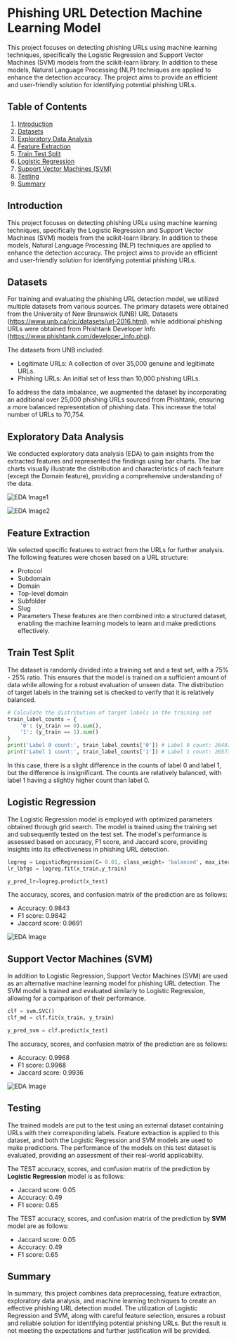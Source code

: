 # Phishing URL Detection Machine Learning Model
This project focuses on detecting phishing URLs using machine learning techniques, specifically the Logistic Regression and Support Vector Machines (SVM) models from the scikit-learn library. In addition to these models, Natural Language Processing (NLP) techniques are applied to enhance the detection accuracy. The project aims to provide an efficient and user-friendly solution for identifying potential phishing URLs.

## Table of Contents
  1. [Introduction](#introduction)<br>
  2. [Datasets](#datasets)<br>
  3. [Exploratory Data Analysis](#eda)<br>
  4. [Feature Extraction](#feature-extraction)<br>
  5. [Train Test Split](#train-test-split)<br>
  6. [Logistic Regression](#logistic-regression)<br>
  7. [Support Vector Machines (SVM)](#svm)<br>
  8. [Testing](#testing)<br>
  9. [Summary](#summary)

## <a name="introduction"> Introduction</a>
This project focuses on detecting phishing URLs using machine learning techniques, specifically the Logistic Regression and Support Vector Machines (SVM) models from the scikit-learn library. In addition to these models, Natural Language Processing (NLP) techniques are applied to enhance the detection accuracy. The project aims to provide an efficient and user-friendly solution for identifying potential phishing URLs.

## <a name="datasets"> Datasets</a>
For training and evaluating the phishing URL detection model, we utilized multiple datasets from various sources. The primary datasets were obtained from the University of New Brunswick (UNB) URL Datasets (https://www.unb.ca/cic/datasets/url-2016.html), while additional phishing URLs were obtained from Phishtank Developer Info (https://www.phishtank.com/developer_info.php).

The datasets from UNB included:
 -  Legitimate URLs: A collection of over 35,000 genuine and legitimate URLs.
 -  Phishing URLs: An initial set of less than 10,000 phishing URLs.

To address the data imbalance, we augmented the dataset by incorporating an additional over 25,000 phishing URLs sourced from Phishtank, ensuring a more balanced representation of phishing data. This increase the total number of URLs to 70,754.

## <a name="eda"> Exploratory Data Analysis</a>
We conducted exploratory data analysis (EDA) to gain insights from the extracted features and represented the findings using bar charts. The bar charts visually illustrate the distribution and characteristics of each feature (except the Domain feature), providing a comprehensive understanding of the data.

![EDA Image1](imgs/historic-graph.png)

![EDA Image2](imgs/density-map.png)



## <a name="feature-extraction"> Feature Extraction</a>
We selected specific features to extract from the URLs for further analysis. The following features were chosen based on a URL structure:
 -  Protocol
 -  Subdomain
 -  Domain
 -  Top-level domain
 -  Subfolder
 -  Slug
 -  Parameters
These features are then combined into a structured dataset, enabling the machine learning models to learn and make predictions effectively.

## <a name="train-test-split"> Train Test Split</a>
The dataset is randomly divided into a training set and a test set, with a 75% - 25% ratio. This ensures that the model is trained on a sufficient amount of data while allowing for a robust evaluation of unseen data. The distribution of target labels in the training set is checked to verify that it is relatively balanced.
```python
# Calculate the distribution of target labels in the training set
train_label_counts = {
    '0': (y_train == 0).sum(),
    '1': (y_train == 1).sum()
}
print('Label 0 count:', train_label_counts['0']) # Label 0 count: 26492
print('Label 1 count:', train_label_counts['1']) # Label 1 count: 26573
```
In this case, there is a slight difference in the counts of label 0 and label 1, but the difference is insignificant. The counts are relatively balanced, with label 1 having a slightly higher count than label 0.

## <a name="logistic-regression"> Logistic Regression
The Logistic Regression model is employed with optimized parameters obtained through grid search. The model is trained using the training set and subsequently tested on the test set. The model's performance is assessed based on accuracy, F1 score, and Jaccard score, providing insights into its effectiveness in phishing URL detection.
```python
logreg = LogisticRegression(C= 0.01, class_weight= 'balanced', max_iter= 500, penalty= 'l2', random_state=42)
lr_lbfgs = logreg.fit(x_train,y_train)

y_pred_lr=logreg.predict(x_test)
```
The accuracy, scores, and confusion matrix of the prediction are as follows:
- Accuracy: 0.9843
- F1 score: 0.9842
- Jaccard score: 0.9691

![EDA Image](imgs/confusion-matrix-lr.png)

## <a name="SVM"> Support Vector Machines (SVM)</a>
In addition to Logistic Regression, Support Vector Machines (SVM) are used as an alternative machine learning model for phishing URL detection. The SVM model is trained and evaluated similarly to Logistic Regression, allowing for a comparison of their performance.
```python
clf = svm.SVC()
clf_md = clf.fit(x_train, y_train)

y_pred_svm = clf.predict(x_test)
```
The accuracy, scores, and confusion matrix of the prediction are as follows:
- Accuracy: 0.9968
- F1 score: 0.9968
- Jaccard score: 0.9936

![EDA Image](imgs/confusion-matrix-svm.png)

## <a name="testing"> Testing</a>
The trained models are put to the test using an external dataset containing URLs with their corresponding labels. Feature extraction is applied to this dataset, and both the Logistic Regression and SVM models are used to make predictions. The performance of the models on this test dataset is evaluated, providing an assessment of their real-world applicability.

The TEST accuracy, scores, and confusion matrix of the prediction by <strong>Logistic Regression</strong> model is as follows:
- Jaccard score: 0.05
- Accuracy: 0.49
- F1 score: 0.65


The TEST accuracy, scores, and confusion matrix of the prediction by <strong>SVM</strong> model are as follows:
- Jaccard score: 0.05
- Accuracy: 0.49
- F1 score: 0.65


## <a name="testing"> Summary</a>
In summary, this project combines data preprocessing, feature extraction, exploratory data analysis, and machine learning techniques to create an effective phishing URL detection model. The utilization of Logistic Regression and SVM, along with careful feature selection, ensures a robust and reliable solution for identifying potential phishing URLs. But the result is not meeting the expectations and further justification will be provided.

